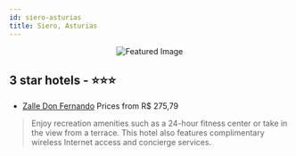 ```yaml
---
id: siero-asturias
title: Siero, Asturias
---
```


<center><img src="https://i.travelapi.com/hotels/6000000/5890000/5880200/5880199/3739065b_z.jpg" alt="Featured Image" /></center>


##  3 star hotels - ⭐️⭐️⭐️

-    [Zalle Don Fernando](https://us.hurb.com/hotels/siero/zalle-don-fernando-JNP-JP744322?cmp=18055) Prices from R$ 275,79
   > Enjoy recreation amenities such as a 24-hour fitness center or take in the view from a terrace. This hotel also features complimentary wireless Internet access and concierge services.
